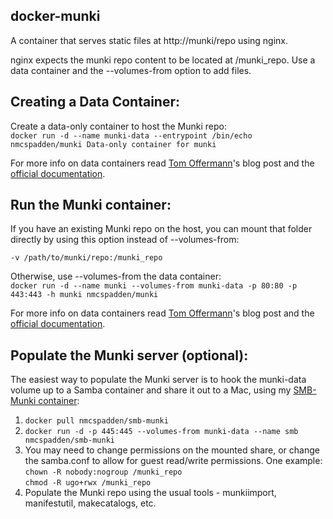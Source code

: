 docker-munki
-----
A container that serves static files at http://munki/repo using nginx.

nginx expects the munki repo content to be located at /munki_repo. Use a data container and the --volumes-from option to add files.

Creating a Data Container:
---
Create a data-only container to host the Munki repo:  
	`docker run -d --name munki-data --entrypoint /bin/echo nmcspadden/munki Data-only container for munki`

For more info on data containers read [Tom Offermann](http://www.offermann.us/2013/12/tiny-docker-pieces-loosely-joined.html)'s blog post and the [official documentation](https://docs.docker.com/userguide/dockervolumes/). 

Run the Munki container:
-----
If you have an existing Munki repo on the host, you can mount that folder directly by using this option instead of --volumes-from:

`-v /path/to/munki/repo:/munki_repo`

Otherwise, use --volumes-from the data container:  
	`docker run -d --name munki --volumes-from munki-data -p 80:80 -p 443:443 -h munki nmcspadden/munki`
	
For more info on data containers read [Tom Offermann](http://www.offermann.us/2013/12/tiny-docker-pieces-loosely-joined.html)'s blog post and the [official documentation](https://docs.docker.com/userguide/dockervolumes/). 

Populate the Munki server (optional):
-----
The easiest way to populate the Munki server is to hook the munki-data volume up to a Samba container and share it out to a Mac, using my [SMB-Munki container](https://registry.hub.docker.com/u/nmcspadden/smb-munki/):  

1.	`docker pull nmcspadden/smb-munki`
2.	`docker run -d -p 445:445 --volumes-from munki-data --name smb nmcspadden/smb-munki`
3.	You may need to change permissions on the mounted share, or change the samba.conf to allow for guest read/write permissions. One example:  
	`chown -R nobody:nogroup /munki_repo`  
	`chmod -R ugo+rwx /munki_repo`
4.	Populate the Munki repo using the usual tools - munkiimport, manifestutil, makecatalogs, etc.